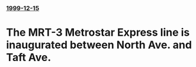 ### [1999-12-15](/news/1999/12/15/index.md)

#  The MRT-3 Metrostar Express line is inaugurated between North Ave. and Taft Ave.



